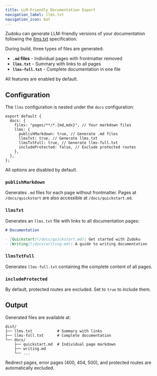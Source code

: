 ```yaml
---
title: LLM-Friendly Documentation Export
navigation_label: llms.txt
navigation_icon: bot
---
```


Zudoku can generate LLM-friendly versions of your documentation following the
[llms.txt](https://llmstxt.org/) specification.

During build, three types of files are generated:

- **`.md` files** - Individual pages with frontmatter removed
- **`llms.txt`** - Summary with links to all pages
- **`llms-full.txt`** - Complete documentation in one file

All features are enabled by default.

## Configuration

The `llms` configuration is nested under the `docs` configuration:

```tsx title="zudoku.config.tsx"
export default {
  docs: {
    files: "pages/**/*.{md,mdx}", // Your markdown files
    llms: {
      publishMarkdown: true, // Generate .md files
      llmsTxt: true, // Generate llms.txt
      llmsTxtFull: true, // Generate llms-full.txt
      includeProtected: false, // Exclude protected routes
    },
  },
};
```

All options are disabled by default.

### `publishMarkdown`

Generates `.md` files for each page without frontmatter. Pages at `/docs/quickstart` are also
accessible at `/docs/quickstart.md`.

### `llmsTxt`

Generates an `llms.txt` file with links to all documentation pages:

```markdown title="llms.txt"
# Documentation

- [Quickstart](/docs/quickstart.md): Get started with Zudoku
- [Writing](/docs/writing.md): A guide to writing documentation
```

### `llmsTxtFull`

Generates `llms-full.txt` containing the complete content of all pages.

### `includeProtected`

By default, protected routes are excluded. Set to `true` to include them.

## Output

Generated files are available at:

```text
dist/
├── llms.txt           # Summary with links
├── llms-full.txt      # Complete documentation
└── docs/
    ├── quickstart.md  # Individual page markdown
    ├── writing.md
    └── ...
```

Redirect pages, error pages (400, 404, 500), and protected routes are automatically excluded.
